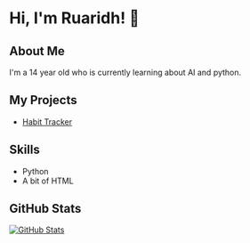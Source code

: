 # Hi, I'm Ruaridh! 👋

## About Me

I'm a 14 year old who is currently learning about AI and python.

## My Projects

*   [Habit Tracker](https://github.com/Ruaridhmacdonald26/Habit-Tracker-app)

## Skills

*   Python
*   A bit of HTML

## GitHub Stats

[![GitHub Stats](https://github-readme-stats.vercel.app/api?username=Ruaridhmacdonald26&show_icons=true)](https://github.com/anuraghazra/github-readme-stats)
